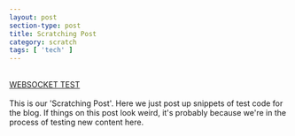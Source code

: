 ```yaml
---
layout: post
section-type: post
title: Scratching Post
category: scratch
tags: [ 'tech' ]
---
```

<br>
<a href="{{site.baseurl}}/sockets/Web_RTC_Client.html"> WEBSOCKET TEST </a>
<br><br>
This is our 'Scratching Post'. Here we just post up snippets of test code for the blog. If things on this post look weird, it's probably because we're in the process of testing new content here.



